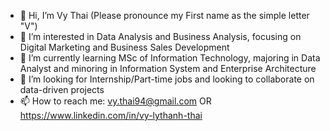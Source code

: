 - 👋 Hi, I’m Vy Thai (Please pronounce my First name as the simple letter "V")
- 👀 I’m interested in Data Analysis and Business Analysis, focusing on Digital Marketing and Business Sales Development
- 🌱 I’m currently learning MSc of Information Technology, majoring in Data Analyst and minoring in Information System and Enterprise Architecture
- 💞️ I’m looking for Internship/Part-time jobs and looking to collaborate on data-driven projects
- 📫 How to reach me:
vy.thai94@gmail.com OR https://www.linkedin.com/in/vy-lythanh-thai


<!---
VY-THAI/VY-THAI is a ✨ special ✨ repository because its `README.md` (this file) appears on your GitHub profile.
You can click the Preview link to take a look at your changes.
--->
